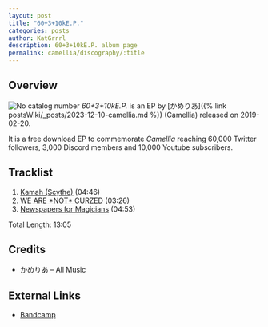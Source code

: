 ```yaml
---
layout: post
title: "60+3+10kE.P."
categories: posts
author: KatGrrrl
description: 60+3+10kE.P. album page
permalink: camellia/discography/:title
---
```


## Overview

![No catalog number](https://cdn.camellia.wiki/images/camellia/albums/60+3+10kEP.png)
*60+3+10kE.P.* is an EP by [かめりあ]({% link postsWiki/_posts/2023-12-10-camellia.md %}) (Camellia) released on 2019-02-20.

It is a free download EP to commemorate *Camellia* reaching 60,000 Twitter followers, 3,000 Discord members and 10,000 Youtube subscribers.

## Tracklist

1. [Kamah (Scythe)](#) (04:46)
2. [WE ARE \*NOT\* CURZED](#) (03:26)
3. [Newspapers for Magicians](#) (04:53)

Total Length: 13:05

## Credits

* かめりあ – All Music

## External Links

* [Bandcamp](https://cametek.bandcamp.com/album/60-3-10ke-p)
